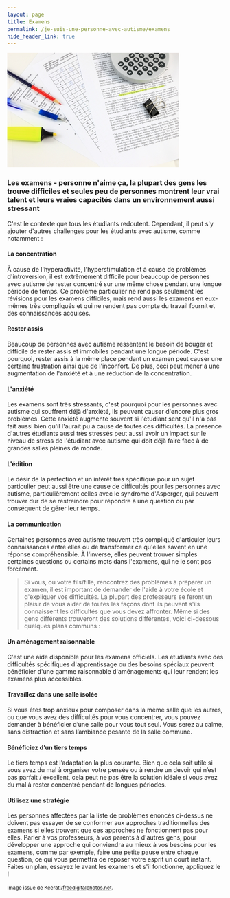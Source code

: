 ```yaml
---
layout: page
title: Examens
permalink: /je-suis-une-personne-avec-autisme/examens
hide_header_link: true
---
```


<img src="/assets/pages/personal/examens/ID-10035633.jpg" class="left" alt="ID-10035633" />

### Les examens - personne n'aime ça, la plupart des gens les trouve difficiles et seules peu de personnes montrent leur vrai talent et leurs vraies capacités dans un environnement aussi stressant

C'est le contexte que tous les étudiants redoutent. Cependant, il peut s'y ajouter d'autres challenges pour les étudiants avec autisme, comme notamment :

#### La concentration
À cause de l'hyperactivité, l'hyperstimulation et à cause de problèmes d'introversion, il est extrêmement difficile pour beaucoup de personnes avec autisme de rester concentré sur une même chose pendant une longue période de temps. Ce problème particulier ne rend pas seulement les révisions pour les examens difficiles, mais rend aussi les examens en eux-mêmes très compliqués et qui ne rendent pas compte du travail fournit et des connaissances acquises.

#### Rester assis
Beaucoup de personnes avec autisme ressentent le besoin de bouger et difficile de rester assis et immobiles pendant une longue période. C'est pourquoi, rester assis à la même place pendant un examen peut causer une certaine frustration ainsi que de l'inconfort. De plus, ceci peut mener à une augmentation de l'anxiété et à une réduction de la concentration.

#### L'anxiété
Les examens sont très stressants, c'est pourquoi pour les personnes avec autisme qui souffrent déjà d'anxiété, ils peuvent causer d'encore plus gros problèmes. Cette anxiété augmente souvent si l'étudiant sent qu'il n'a pas fait aussi bien qu'il l'aurait pu à cause de toutes ces difficultés. La présence d'autres étudiants aussi très stressés peut aussi avoir un impact sur le niveau de stress de l'étudiant avec autisme qui doit déjà faire face à de grandes salles pleines de monde.

#### L'édition
Le désir de la perfection et un intérêt très spécifique pour un sujet particulier peut aussi être une cause de difficultés pour les personnes avec autisme, particulièrement celles avec le syndrome d'Asperger, qui peuvent trouver dur de se restreindre pour répondre à une question ou par conséquent de gérer leur temps.

#### La communication
Certaines personnes avec autisme trouvent très compliqué d'articuler leurs connaissances entre elles ou de transformer ce qu'elles savent en une réponse compréhensible. À l'inverse, elles peuvent trouver simples certaines questions ou certains mots dans l'examens, qui ne le sont pas forcément.

<blockquote>
Si vous, ou votre fils/fille, rencontrez des problèmes à préparer un examen, il est important de demander de l'aide à votre école et d'expliquer vos difficultés. La plupart des professeurs se feront un plaisir de vous aider de toutes les façons dont ils peuvent s'ils connaissent les difficultés que vous devez affronter. Même si des gens différents trouveront des solutions différentes, voici ci-dessous quelques plans communs :
</blockquote>

#### Un aménagement raisonnable 
C'est une aide disponible pour les examens officiels. Les étudiants avec des difficultés spécifiques d'apprentissage ou des besoins spéciaux peuvent bénéficier d'une gamme raisonnable d'aménagements qui leur rendent les examens plus accessibles.

#### Travaillez dans une salle isolée
Si vous êtes trop anxieux pour composer dans la même salle que les autres, ou que vous avez des difficultés pour vous concentrer, vous pouvez demander à bénéficier d’une salle pour vous tout seul. Vous serez au calme, sans distraction et sans l’ambiance pesante de la salle commune.

#### Bénéficiez d’un tiers temps
Le tiers temps est l’adaptation la plus courante. Bien que cela soit utile si vous avez du mal à organiser votre pensée ou à rendre un devoir qui n’est pas parfait / excellent, cela peut ne pas être la solution idéale si vous avez du mal à rester concentré pendant de longues périodes.

#### Utilisez une stratégie
Les personnes affectées par la liste de problèmes énoncés ci-dessus ne doivent pas essayer de se conformer aux approches traditionnelles des examens si elles trouvent que ces approches ne fonctionnent pas pour elles. Parler à vos professeurs, à vos parents à d'autres gens, pour développer une approche qui conviendra au mieux à vos besoins pour les examens, comme par exemple, faire une petite pause entre chaque question, ce qui vous permettra de reposer votre esprit un court instant. Faites un plan, essayez le avant les examens et s'il fonctionne, appliquez le !

<small>Image issue de Keerati/<a href="http://www.freedigitalphotos.net">freedigitalphotos.net</a>.</small>

